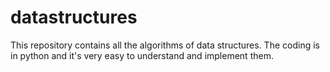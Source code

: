 # datastructures
This repository contains all the algorithms of data structures. The coding is in python and it's very easy to understand and implement them.
